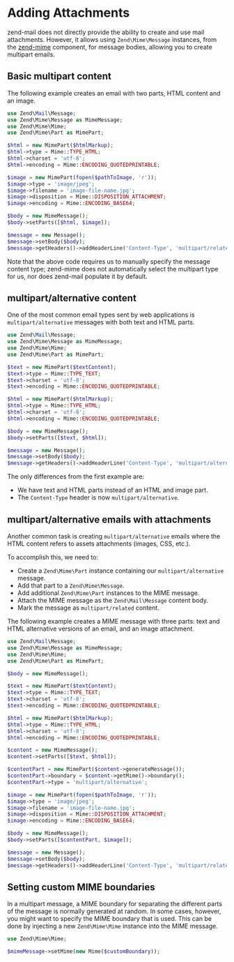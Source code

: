 # Adding Attachments

zend-mail does not directly provide the ability to create and use mail
attachments. However, it allows using `Zend\Mime\Message` instances, from the
[zend-mime](https://github.com/zendframework/zend-mime) component, for message
bodies, allowing you to create multipart emails.

## Basic multipart content

The following example creates an email with two parts, HTML content and an
image.

```php
use Zend\Mail\Message;
use Zend\Mime\Message as MimeMessage;
use Zend\Mime\Mime;
use Zend\Mime\Part as MimePart;

$html = new MimePart($htmlMarkup);
$html->type = Mime::TYPE_HTML;
$html->charset = 'utf-8';
$html->encoding = Mime::ENCODING_QUOTEDPRINTABLE;

$image = new MimePart(fopen($pathToImage, 'r'));
$image->type = 'image/jpeg';
$image->filename = 'image-file-name.jpg';
$image->disposition = Mime::DISPOSITION_ATTACHMENT;
$image->encoding = Mime::ENCODING_BASE64;

$body = new MimeMessage();
$body->setParts([$html, $image]);

$message = new Message();
$message->setBody($body);
$message->getHeaders()->addHeaderLine('Content-Type', 'multipart/related');
```

Note that the above code requires us to manually specify the message content
type; zend-mime does not automatically select the multipart type for us, nor
does zend-mail populate it by default.

## multipart/alternative content

One of the most common email types sent by web applications is
`multipart/alternative` messages with both text and HTML parts.

```php
use Zend\Mail\Message;
use Zend\Mime\Message as MimeMessage;
use Zend\Mime\Mime;
use Zend\Mime\Part as MimePart;

$text = new MimePart($textContent);
$text->type = Mime::TYPE_TEXT;
$text->charset = 'utf-8';
$text->encoding = Mime::ENCODING_QUOTEDPRINTABLE;

$html = new MimePart($htmlMarkup);
$html->type = Mime::TYPE_HTML;
$html->charset = 'utf-8';
$html->encoding = Mime::ENCODING_QUOTEDPRINTABLE;

$body = new MimeMessage();
$body->setParts([$text, $html]);

$message = new Message();
$message->setBody($body);
$message->getHeaders()->addHeaderLine('Content-Type', 'multipart/alternative');
```

The only differences from the first example are:

- We have text and HTML parts instead of an HTML and image part.
- The `Content-Type` header is now `multipart/alternative`.

## multipart/alternative emails with attachments

Another common task is creating `multipart/alternative` emails where the HTML
content refers to assets attachments (images, CSS, etc.).

To accomplish this, we need to:

- Create a `Zend\Mime\Part` instance containing our `multipart/alternative`
  message.
- Add that part to a `Zend\Mime\Message`.
- Add additional `Zend\Mime\Part` instances to the MIME message.
- Attach the MIME message as the `Zend\Mail\Message` content body.
- Mark the message as `multipart/related` content.

The following example creates a MIME message with three parts: text and HTML
alternative versions of an email, and an image attachment.

```php
use Zend\Mail\Message;
use Zend\Mime\Message as MimeMessage;
use Zend\Mime\Mime;
use Zend\Mime\Part as MimePart;

$body = new MimeMessage();

$text = new MimePart($textContent);
$text->type = Mime::TYPE_TEXT;
$text->charset = 'utf-8';
$text->encoding = Mime::ENCODING_QUOTEDPRINTABLE;

$html = new MimePart($htmlMarkup);
$html->type = Mime::TYPE_HTML;
$html->charset = 'utf-8';
$html->encoding = Mime::ENCODING_QUOTEDPRINTABLE;

$content = new MimeMessage();
$content->setParts([$text, $html]);

$contentPart = new MimePart($content->generateMessage());
$contentPart->boundary = $content->getMime()->boundary();
$contentPart->type = 'multipart/alternative';

$image = new MimePart(fopen($pathToImage, 'r'));
$image->type = 'image/jpeg';
$image->filename = 'image-file-name.jpg';
$image->disposition = Mime::DISPOSITION_ATTACHMENT;
$image->encoding = Mime::ENCODING_BASE64;

$body = new MimeMessage();
$body->setParts([$contentPart, $image]);

$message = new Message();
$message->setBody($body);
$message->getHeaders()->addHeaderLine('Content-Type', 'multipart/related');
```

## Setting custom MIME boundaries

In a multipart message, a MIME boundary for separating the different parts of
the message is normally generated at random. In some cases, however, you might
want to specify the MIME boundary that is used. This can be done by injecting a
new `Zend\Mime\Mime` instance into the MIME message.

```php
use Zend\Mime\Mime;

$mimeMessage->setMime(new Mime($customBoundary));
```

